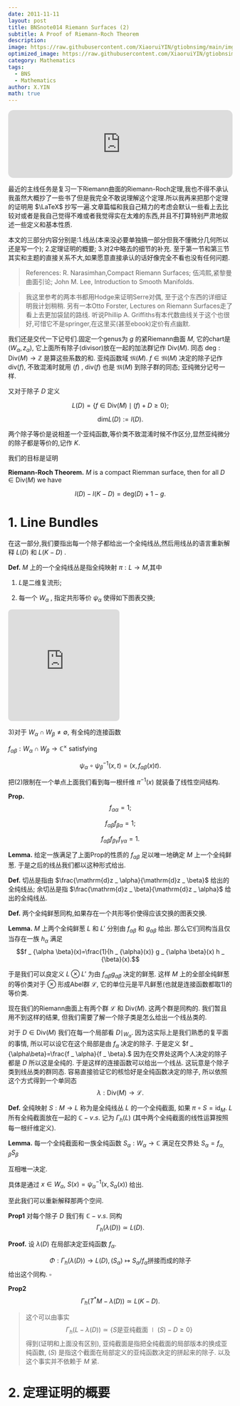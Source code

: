 ```yaml
---
date: 2011-11-11
layout: post
title: BNSnote014 Riemann Surfaces (2)
subtitle: A Proof of Riemann-Roch Theorem
description: 
image: https://raw.githubusercontent.com/XiaoruiYIN/gtiobnsimg/main/img/doutu.jpg
optimized_image: https://raw.githubusercontent.com/XiaoruiYIN/gtiobnsimg/main/img/doutu.jpg
category: Mathematics
tags:
  - BNS
  - Mathematics
author: X.YIN
math: true
---
```



<iframe style="border-radius:12px" src="https://open.spotify.com/embed/track/5c2eS66UunxjES8Ea41nJ8?utm_source=generator" width="100%" height="152" frameBorder="0" allowfullscreen="" allow="autoplay; clipboard-write; encrypted-media; fullscreen; picture-in-picture" loading="lazy"></iframe>


最近的主线任务是复习一下Riemann曲面的Riemann-Roch定理,我也不得不承认我虽然大概抄了一些书了但是我完全不敢说理解这个定理.所以我再来把那个定理的证明用 $\LaTeX$ 抄写一遍.文章篇幅和我自己精力的考虑会默认一些看上去比较对或者是我自己觉得不难或者我觉得实在太难的东西,并且不打算特别严肃地叙述一些定义和基本性质.

本文的三部分内容分别是:1.线丛(本来没必要单独搞一部分但我不懂微分几何所以还是写一个); 2.定理证明的概要; 3.对2中略去的细节的补充. 至于第一节和第三节其实和主题的直接关系不大,如果愿意直接承认的话好像完全不看也没有任何问题.

> References: R. Narasimhan,Compact Riemann Surfaces; 伍鸿熙,紧黎曼曲面引论; John M. Lee, Introduction to Smooth Manifolds.

> 我这里参考的两本书都用Hodge来证明Serre对偶, 至于这个东西的详细证明我计划稍稍. 另有一本Otto Forster, Lectures on Riemann Surfaces走了看上去更加袋鼠的路线. 听说Phillip A. Griffiths有本代数曲线关于这个也很好,可惜它不是springer,在这里买(甚至ebook)定价有点幽默.

我们还是交代一下记号们.固定一个genus为 $g$ 的紧Riemann曲面 $M$, 它的chart是 $(W
_
\alpha,z
_
\alpha)$, 它上面所有除子(divisor)放在一起的加法群记作 $\mathrm{Div}(M)$. 同态 $\mathrm{deg}: \mathrm{Div}(M)\to \mathbb{Z}$ 是算这些系数的和.
亚纯函数域 $\mathfrak{M}(M)$. $f\in \mathfrak{M}(M)$ 决定的除子记作 $\mathrm{div}(f)$, 不致混淆时就用 $(f)$ , $\mathrm{div}(f)$ 也是 $\mathfrak{M}(M)$ 到除子群的同态; 亚纯微分记号一样.

又对于除子 $D$ 定义

 $$L(D)=
 \{
 f\in\mathrm{Div}(M)\mid (f)+D\geq 0 
 \};$$
 
 $$\mathrm{dim}L(D):=l(D).$$

两个除子等价是说相差一个亚纯函数,等价类不致混淆时候不作区分,显然亚纯微分的除子都是等价的,记作 $K$.

我们的目标是证明

**Riemann-Roch Theorem.** $M$ is a compact Riemman surface, then for all $D\in\mathrm{Div}(M)$ we have 

$$l(D)-l(K-D)=\mathrm{deg}(D)+1-g.$$

# 1. Line Bundles

在这一部分,我们要指出每一个除子都给出一个全纯线丛,然后用线丛的语言重新解释 $L(D)$ 和 $L(K-D)$ .

**Def.** $M$ 上的一个全纯线丛是指全纯映射 $\pi:L\to M$,其中

1) $L$是二维复流形;

2) 每一个 $W
_
\alpha$ , 指定共形等价 $\psi
_
\alpha$ 使得如下图表交换;

<!-- https://q.uiver.app/#q=WzAsMyxbMCwwLCJcXHBpXnstMX0oV19cXGFscGhhKSJdLFsyLDAsIldfXFxhbHBoYVxcdGltZXNcXG1hdGhiYntDfSJdLFsxLDEsIldfXFxhbHBoYSJdLFswLDEsIlxccHNpX1xcYWxwaGEiXSxbMSwyLCIiLDAseyJzdHlsZSI6eyJoZWFkIjp7Im5hbWUiOiJlcGkifX19XSxbMCwyLCJcXHBpIl1d -->
<iframe class="quiver-embed" src="https://q.uiver.app/#q=WzAsMyxbMCwwLCJcXHBpXnstMX0oV19cXGFscGhhKSJdLFsyLDAsIldfXFxhbHBoYVxcdGltZXNcXG1hdGhiYntDfSJdLFsxLDEsIldfXFxhbHBoYSJdLFswLDEsIlxccHNpX1xcYWxwaGEiXSxbMSwyLCIiLDAseyJzdHlsZSI6eyJoZWFkIjp7Im5hbWUiOiJlcGkifX19XSxbMCwyLCJcXHBpIl1d&embed" width="250" height="250" style="border-radius: 8px; border: none;"></iframe>

3)对于 $W
_
\alpha \cap W
_
\beta\neq\emptyset$,
有全纯的连接函数

$f
_
{\alpha \beta}:
W
_
\alpha\cap W
_
\beta\to \mathbb{C}^\times$ satisfying

$$\psi
_
\alpha\circ \psi
_
\beta^{-1}(x,t)=(x,
f
_
{\alpha \beta}(x)t).$$


把(2)限制在一个单点上面我们看到每一根纤维 $\pi^{-1}(x)$ 就装备了线性空间结构.

**Prop.** $$f
_
{\alpha \alpha}=1;$$

$$f
_
{\alpha \beta}f
_
{\beta\alpha}=1;$$

$$f
_
{\alpha \beta}f
_
{\beta \gamma}f
_
{\gamma\alpha}=1.$$


**Lemma.** 给定一族满足了上面Prop的性质的 $f
_
{\alpha \beta}$ 足以唯一地确定 $M$ 上一个全纯鲜葱. 于是之后的线丛我们都以这种形式给出.


**Def.** 切丛是指由 $\frac{\mathrm{d}z
_
\alpha}{\mathrm{d}z
_
\beta}$ 给出的全纯线丛; 余切丛是指 $\frac{\mathrm{d}z
_
\beta}{\mathrm{d}z
_
\alpha}$ 给出的全纯线丛.

**Def.** 两个全纯鲜葱同构,如果存在一个共形等价使得应该交换的图表交换.


**Lemma.** $M$ 上两个全纯鲜葱 $L$ 和 $L'$ 分别由 $f
_
{\alpha \beta}$ 和 $g
_
{\alpha \beta}$ 给出. 那么它们同构当且仅当存在一族 $h
_
\alpha$
满足 $$f
_
{\alpha \beta}(x)=\frac{1}{h
_
{\alpha}(x)}
g
_
{\alpha \beta}(x)
h
_
{\beta}(x).$$

于是我们可以良定义 $L\otimes L'$ 为由 $f
_
{\alpha \beta}g
_
{\alpha \beta}$
决定的鲜葱. 这样 $M$ 上的全部全纯鲜葱的等价类对于 $\otimes$ 形成Abel群 $\mathcal{L}$, 它的单位元是平凡鲜葱(也就是连接函数都取1)的等价类.

现在我们的Riemann曲面上有两个群 $\mathcal{L}$ 和 $\mathrm{Div}(M)$. 这两个群是同构的. 我们暂且用不到这样的结果, 但我们需要了解一个除子类是怎么给出一个线丛类的.

对于 $D\in\mathrm{Div}(M)$ 我们在每一个局部看 $D\mid
_
{W
_
\alpha}.$ 因为这实际上是我们熟悉的复平面的事情, 所以可以设它在这个局部是由 $f
_
\alpha$ 决定的除子. 于是定义 $f
_
{\alpha\beta}=\frac{f
_
\alpha}{f
_
\beta}.$
因为在交界处这两个人决定的除子都是 $D$ 所以这是全纯的. 于是这样的连接函数可以给出一个线丛. 这玩意是个除子类到线丛类的群同态. 容易直接验证它的核恰好是全纯函数决定的除子, 所以依照这个方式得到一个单同态 
$$\lambda:\mathrm{Div}(M)\to\mathcal{L}. $$


**Def.** 全纯映射 $S: M\to L$ 称为是全纯线丛 $L$ 的一个全纯截面, 如果 $\pi\circ S=\mathrm{id}_M.$ $L$ 所有全纯截面放在一起的 $\mathbb{C}-v.s.$ 记为 $\Gamma
_
h(L)$ (其中两个全纯截面的线性运算按照每一根纤维定义).

**Lemma.** 每一个全纯截面和一族全纯函数 $S
_
\alpha:W
_
\alpha\to \mathbb{C}$ 满足在交界处 $S
_
\alpha=f
_
{\alpha, \beta}
S
_
\beta$

互相唯一决定.

具体是通过 $x\in W
_
\alpha$, $S(x)=\psi
_
\alpha^{-1}(x,S
_
\alpha(x))$
给出.


至此我们可以重新解释那两个空间.

**Prop1** 对每个除子 $D$ 我们有 $\mathbb{C}-v.s.$ 同构
$$\Gamma
_
h(\lambda(D)) \simeq L(D) .$$

**Proof.** 设 $\lambda(D)$ 在局部决定亚纯函数 $f
_
\alpha.$ 

$$\Phi: \Gamma
_
h(\lambda(D)) \to L(D) , (S
_
\alpha)\mapsto S
_
\alpha/f
_
\alpha\text{拼接而成的除子}$$
给出这个同构. $\square$

**Prop2**  $$\Gamma
_
h(T^*M - \lambda(D)) \simeq L(K-D).$$

> 这个可以由事实 $$\Gamma
_
h(L - \lambda(D)) \simeq \{
S\text{是亚纯截面}\mid (S)-D\geq 0
\}$$ 得到(证明和上面没有区别), 亚纯截面是指把全纯截面的局部版本的换成亚纯函数, $(S)$ 是指这个截面在局部定义的亚纯函数决定的拼起来的除子. 以及这个事实并不依赖于 $M$ 紧.


# 2. 定理证明的概要



